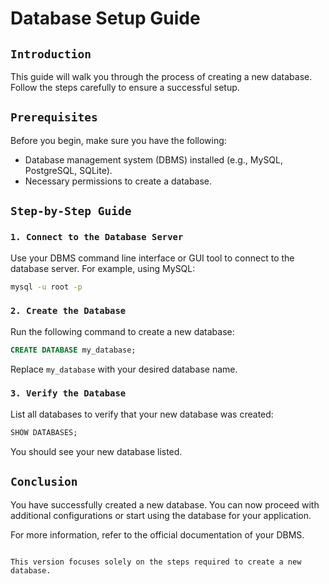


# Database Setup Guide

## `Introduction`

This guide will walk you through the process of creating a new database. Follow the steps carefully to ensure a successful setup.

## `Prerequisites`

Before you begin, make sure you have the following:
- Database management system (DBMS) installed (e.g., MySQL, PostgreSQL, SQLite).
- Necessary permissions to create a database.

## `Step-by-Step Guide`

### `1. Connect to the Database Server`

Use your DBMS command line interface or GUI tool to connect to the database server. For example, using MySQL:

```sh
mysql -u root -p
```

### `2. Create the Database`

Run the following command to create a new database:

```sql
CREATE DATABASE my_database;
```

Replace `my_database` with your desired database name.

### `3. Verify the Database`

List all databases to verify that your new database was created:

```sql
SHOW DATABASES;
```

You should see your new database listed.

## `Conclusion`

You have successfully created a new database. You can now proceed with additional configurations or start using the database for your application.

For more information, refer to the official documentation of your DBMS.
```

This version focuses solely on the steps required to create a new database.